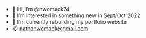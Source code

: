 - 👋 Hi, I’m @nwomack74
- 👀 I’m interested in something new in Sept/Oct 2022
- 🌱 I’m currently rebuilding my portfolio website
- 📫 nathanwomack@gmail.com

<!---
nwomack74/nwomack74 is a ✨ special ✨ repository because its `README.md` (this file) appears on your GitHub profile.
You can click the Preview link to take a look at your changes.
--->
